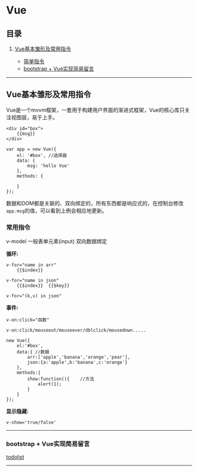 # Vue


## 目录

1. [Vue基本雏形及常用指令](#1)

    - [简单指令](#1a)
    - [bootstrap + Vue实现简易留言](#1b)



***


<a name="1">


## Vue基本雏形及常用指令


Vue是一个mvvm框架，一套用于构建用户界面的渐进式框架，Vue的核心库只关注视图层，易于上手。

```
<div id="box">
    {{msg}}
</div>

var app = new Vue({
    el: '#box', //选择器
    data: {
        msg: 'hello Vue'
    },
    methods: {
    
    }
});
```

数据和DOM都是关联的、双向绑定的，所有东西都是响应式的，在控制台修改`app.msg`的值，可以看到上例会相应地更新。


<a name="1a">


### 常用指令


v-model 一般表单元素(input)   双向数据绑定


**循环:**

```
v-for="name in arr"
    {{$index}}

v-for="name in json"
    {{$index}}  {{$key}}

v-for="(k,v) in json"
```


**事件:**

```
v-on:click="函数"

v-on:click/mouseout/mouseover/dblclick/mousedown.....

new Vue({
    el:'#box',
    data:{ //数据
        arr:['apple','banana','orange','pear'],
        json:{a:'apple',b:'banana',c:'orange'}
    },
    methods:{
        show:function(){    //方法
            alert(1);
        }
    }
});
```

**显示隐藏:**

`v-show='true/false'`


***


<a name="1b">


### bootstrap + Vue实现简易留言


[todolist](./Vuejs/todolist.html)


***










